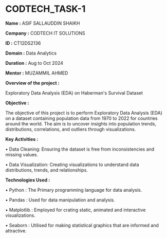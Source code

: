# CODTECH_TASK-1
**Name :** ASIF SALLAUDDIN SHAIKH

**Company :** CODTECH IT SOLUTIONS

**ID :** CT12DS2136

**Domain :** Data Analytics 

**Duration :** Aug to Oct 2024 

**Mentor :** MUZAMMIL AHMED


**Overview of the project :** 

Exploratory Data Analysis (EDA) on Haberman's Survival Dataset

**Objective :** 

The objective of this project is to perform Exploratory Data Analysis (EDA) on a dataset containing population data from 1970 to 2022 for countries around the world. The aim is to uncover insights into population trends, distributions, correlations, and outliers through visualizations.

**Key Activities :**

• Data Cleaning: Ensuring the dataset is free from inconsistencies and missing values. 

• Data Visualization: Creating visualizations to understand data distributions, trends, and relationships.

**Technologies Used :** 

• Python : The Primary programming language for data analysis. 

• Pandas : Used for data manipulation and analysis. 

• Matplotlib : Employed for crating static, animated and interactive visualizations. 

• Seaborn : Utilised for making statistical graphics that are informed and attractive.
